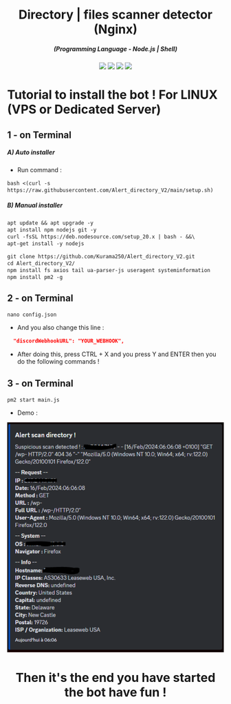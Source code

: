 <h1 align="center">Directory | files scanner detector (Nginx)</h1>
<em><h5 align="center">(Programming Language - Node.js | Shell)</h5></em>

<p align="center">
  <img src="https://img.shields.io/github/stars/Kurama250/Alert_directory_V2">
  <img src="https://img.shields.io/github/license/Kurama250/Alert_directory_V2">
  <img src="https://img.shields.io/github/repo-size/Kurama250/Alert_directory_V2">
  <img src="https://img.shields.io/badge/stability-stable-green">
</p>

# Tutorial to install the bot ! For LINUX (VPS or Dedicated Server)

## 1 - on Terminal

<h5>A) Auto installer</h5>

- Run command :

```shell script
bash <(curl -s https://raw.githubusercontent.com/Alert_directory_V2/main/setup.sh)
```
<h5>B) Manual installer</h5>

```shell script
apt update && apt upgrade -y
apt install npm nodejs git -y
curl -fsSL https://deb.nodesource.com/setup_20.x | bash - &&\
apt-get install -y nodejs
```

```shell script
git clone https://github.com/Kurama250/Alert_directory_V2.git
cd Alert_directory_V2/
npm install fs axios tail ua-parser-js useragent systeminformation
npm install pm2 -g
```
## 2 - on Terminal

```shell script
nano config.json
```

- And you also change this line :

```json
  "discordWebhookURL": "YOUR_WEBHOOK",
```

- After doing this, press CTRL + X and you press Y and ENTER then you do the following commands !

## 3 - on Terminal

```shell script
pm2 start main.js
```
- Demo : 

![alt text](https://github.com/Kurama250/Alert_directory_V2/blob/main/alert.png?raw=true)

<h1 align="center">Then it's the end you have started the bot have fun !</h1>
